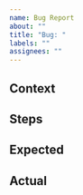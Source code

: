 ```yaml
---
name: Bug Report
about: ""
title: "Bug: "
labels: ""
assignees: ""
---
```


## Context

<!-- (Optional): Add any helpful context. -->

## Steps

<!-- (Required): List the steps you took. -->

## Expected

<!-- (Required): What did you expect to happen? -->

## Actual

<!-- (Required): What actually happened? -->

